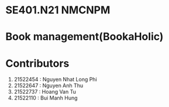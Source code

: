 # SE401.N21 NMCNPM
# Book management(BookaHolic)
# Contributors
  1. 21522454 : Nguyen Nhat Long Phi
  2. 21522647 : Nguyen Anh Thu
  3. 21522737 : Hoang Van Tu
  4. 21522110 : Bui Manh Hung 
